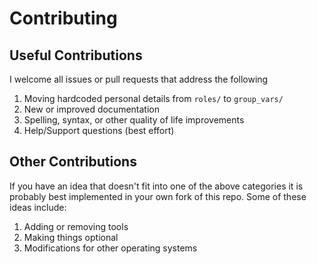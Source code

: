 # Contributing

## Useful Contributions

I welcome all issues or pull requests that address the following

1. Moving hardcoded personal details from `roles/` to `group_vars/`
1. New or improved documentation
1. Spelling, syntax, or other quality of life improvements
1. Help/Support questions (best effort)

## Other Contributions

If you have an idea that doesn't fit into one of the above categories it is probably best
implemented in your own fork of this repo. Some of these ideas include:

1. Adding or removing tools
1. Making things optional
1. Modifications for other operating systems
